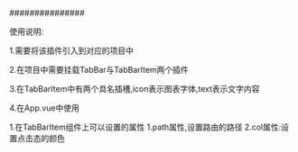 ###############

使用说明:

1.需要将该插件引入到对应的项目中

2.在项目中需要挂载TabBar与TabBarItem两个插件

3.在TabBarItem中有两个具名插槽,icon表示图表字体,text表示文字内容

4.在App.vue中使用

   1.在TabBarItem组件上可以设置的属性 
   1.path属性,设置路由的路径
   2.col属性:设置点击态的颜色
